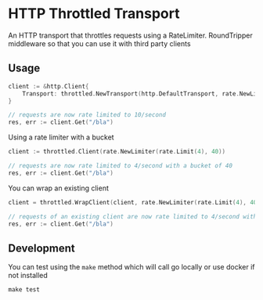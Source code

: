 # HTTP Throttled Transport

An HTTP transport that throttles requests using a RateLimiter. RoundTripper middleware so that you can use it with
third party clients

## Usage

```go
client := &http.Client{
    Transport: throttled.NewTransport(http.DefaultTransport, rate.NewLimiter(rate.Limit(10), 1)),
}

// requests are now rate limited to 10/second
res, err := client.Get("/bla")
```

Using a rate limiter with a bucket

```go
client := throttled.Client(rate.NewLimiter(rate.Limit(4), 40))

// requests are now rate limited to 4/second with a bucket of 40
res, err := client.Get("/bla")
```

You can wrap an existing client

```go
client = throttled.WrapClient(client, rate.NewLimiter(rate.Limit(4), 40))

// requests of an existing client are now rate limited to 4/second with a bucket of 40
res, err := client.Get("/bla")
```

## Development

You can test using the `make` method which will call go locally or use docker if not installed

```shell
make test
```
